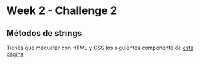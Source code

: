 # Week 2 - Challenge 2

## Métodos de strings

Tienes que maquetar con HTML y CSS los siguientes componente de [esta página](https://www.frontendmentor.io/challenges)
